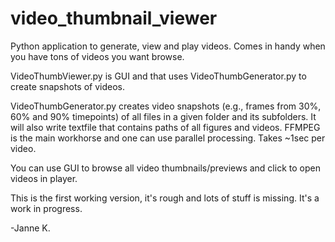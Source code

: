 # video_thumbnail_viewer
Python application to generate, view and play videos. Comes in handy when you have tons of videos you want browse.

VideoThumbViewer.py is GUI and that uses VideoThumbGenerator.py to create snapshots of videos.

VideoThumbGenerator.py creates video snapshots (e.g., frames from 30%, 60% and 90% timepoints) of all files in a given folder and its subfolders. It will also write textfile that contains paths of all figures and videos. FFMPEG is the main workhorse and one can use parallel processing. Takes ~1sec per video.

You can use GUI to browse all video thumbnails/previews and click to open videos in player.

This is the first working version, it's rough and lots of stuff is missing. It's a work in progress.

-Janne K.
